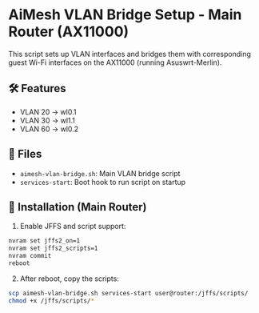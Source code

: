 # AiMesh VLAN Bridge Setup - Main Router (AX11000)

This script sets up VLAN interfaces and bridges them with corresponding guest Wi-Fi interfaces on the AX11000 (running Asuswrt-Merlin).

## 🛠️ Features
- VLAN 20 → wl0.1
- VLAN 30 → wl1.1
- VLAN 60 → wl0.2

## 📄 Files
- `aimesh-vlan-bridge.sh`: Main VLAN bridge script
- `services-start`: Boot hook to run script on startup

## 🚀 Installation (Main Router)
1. Enable JFFS and script support:
```sh
nvram set jffs2_on=1
nvram set jffs2_scripts=1
nvram commit
reboot
```

2. After reboot, copy the scripts:
```sh
scp aimesh-vlan-bridge.sh services-start user@router:/jffs/scripts/
chmod +x /jffs/scripts/*
```
